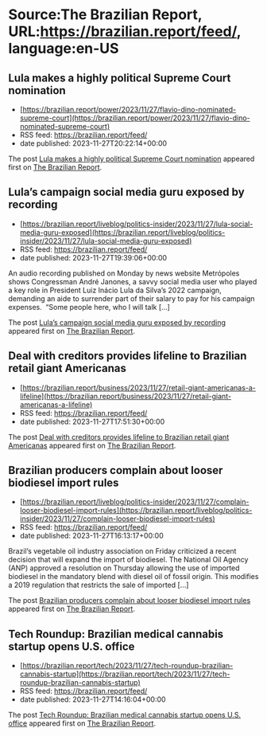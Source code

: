 # Source:The Brazilian Report, URL:https://brazilian.report/feed/, language:en-US

## Lula makes a highly political Supreme Court nomination
 - [https://brazilian.report/power/2023/11/27/flavio-dino-nominated-supreme-court](https://brazilian.report/power/2023/11/27/flavio-dino-nominated-supreme-court)
 - RSS feed: https://brazilian.report/feed/
 - date published: 2023-11-27T20:22:14+00:00

<p>The post <a href="https://brazilian.report/power/2023/11/27/flavio-dino-nominated-supreme-court/" rel="nofollow">Lula makes a highly political Supreme Court nomination</a> appeared first on <a href="https://brazilian.report" rel="nofollow">The Brazilian Report</a>.</p>

## Lula’s campaign social media guru exposed by recording
 - [https://brazilian.report/liveblog/politics-insider/2023/11/27/lula-social-media-guru-exposed](https://brazilian.report/liveblog/politics-insider/2023/11/27/lula-social-media-guru-exposed)
 - RSS feed: https://brazilian.report/feed/
 - date published: 2023-11-27T19:39:06+00:00

<p>An audio recording published on Monday by news website Metrópoles shows Congressman André Janones, a savvy social media user who played a key role in President Luiz Inácio Lula da Silva’s 2022 campaign, demanding an aide to surrender part of their salary to pay for his campaign expenses.  “Some people here, who I will talk [&#8230;]</p>
<p>The post <a href="https://brazilian.report/liveblog/politics-insider/2023/11/27/lula-social-media-guru-exposed/" rel="nofollow">Lula&#8217;s campaign social media guru exposed by recording</a> appeared first on <a href="https://brazilian.report" rel="nofollow">The Brazilian Report</a>.</p>

## Deal with creditors provides lifeline to Brazilian retail giant Americanas
 - [https://brazilian.report/business/2023/11/27/retail-giant-americanas-a-lifeline](https://brazilian.report/business/2023/11/27/retail-giant-americanas-a-lifeline)
 - RSS feed: https://brazilian.report/feed/
 - date published: 2023-11-27T17:51:30+00:00

<p>The post <a href="https://brazilian.report/business/2023/11/27/retail-giant-americanas-a-lifeline/" rel="nofollow">Deal with creditors provides lifeline to Brazilian retail giant Americanas</a> appeared first on <a href="https://brazilian.report" rel="nofollow">The Brazilian Report</a>.</p>

## Brazilian producers complain about looser biodiesel import rules
 - [https://brazilian.report/liveblog/politics-insider/2023/11/27/complain-looser-biodiesel-import-rules](https://brazilian.report/liveblog/politics-insider/2023/11/27/complain-looser-biodiesel-import-rules)
 - RSS feed: https://brazilian.report/feed/
 - date published: 2023-11-27T16:13:17+00:00

<p>Brazil’s vegetable oil industry association on Friday criticized a recent decision that will expand the import of biodiesel. The National Oil Agency (ANP) approved a resolution on Thursday allowing the use of imported biodiesel in the mandatory blend with diesel oil of fossil origin. This modifies a 2019 regulation that restricts the sale of imported [&#8230;]</p>
<p>The post <a href="https://brazilian.report/liveblog/politics-insider/2023/11/27/complain-looser-biodiesel-import-rules/" rel="nofollow">Brazilian producers complain about looser biodiesel import rules</a> appeared first on <a href="https://brazilian.report" rel="nofollow">The Brazilian Report</a>.</p>

## Tech Roundup: Brazilian medical cannabis startup opens U.S. office
 - [https://brazilian.report/tech/2023/11/27/tech-roundup-brazilian-cannabis-startup](https://brazilian.report/tech/2023/11/27/tech-roundup-brazilian-cannabis-startup)
 - RSS feed: https://brazilian.report/feed/
 - date published: 2023-11-27T14:16:04+00:00

<p>The post <a href="https://brazilian.report/tech/2023/11/27/tech-roundup-brazilian-cannabis-startup/" rel="nofollow">Tech Roundup: Brazilian medical cannabis startup opens U.S. office</a> appeared first on <a href="https://brazilian.report" rel="nofollow">The Brazilian Report</a>.</p>

